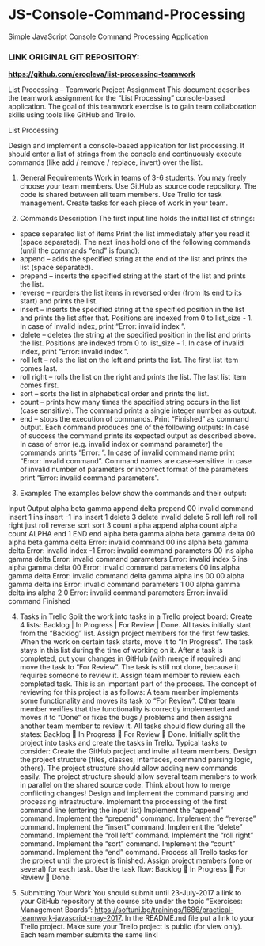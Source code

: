 # JS-Console-Command-Processing
Simple JavaScript Console Command Processing Application
</br><strong><h3>LINK ORIGINAL GIT REPOSITORY:</h3><a target="_blank" href="https://github.com/erogleva/list-processing-teamwork">https://github.com/erogleva/list-processing-teamwork</a></strong>

List Processing – Teamwork Project Assignment
This document describes the teamwork assignment for the “List Processing” console-based application. The goal of this teamwork exercise is to gain team collaboration skills using tools like GitHub and Trello.

List Processing

Design and implement a console-based application for list processing. It should enter a list of strings from the console and continuously execute commands (like add / remove / replace, invert) over the list.

1. General Requirements
Work in teams of 3-6 students. You may freely choose your team members.
Use GitHub as source code repository. The code is shared between all team members.
Use Trello for task management. Create tasks for each piece of work in your team.

2. Commands Description
The first input line holds the initial list of strings:
  - space separated list of items
Print the list immediately after you read it (space separated).
The next lines hold one of the following commands (until the commands “end” is found):
 - append <string> – adds the specified string at the end of the list and prints the list (space separated).
 - prepend <string> – inserts the specified string at the start of the list and prints the list.
 - reverse – reorders the list items in reversed order (from its end to its start) and prints the list.
 - insert <index> <string> – inserts the specified string at the specified position in the list and prints the list after that.
Positions are indexed from 0 to list_size - 1.
In case of invalid index, print “Error: invalid index <index>”.
 - delete <index> – deletes the string at the specified position in the list and prints the list.
Positions are indexed from 0 to list_size - 1.
In case of invalid index, print “Error: invalid index <index>”.
 - roll left – rolls the list on the left and prints the list. The first list item comes last.
 - roll right – rolls the list on the right and prints the list. The last list item comes first.
 - sort – sorts the list in alphabetical order and prints the list.
 - count <string> – prints how many times the specified string occurs in the list (case sensitive). The command prints a single integer number as output.
 - end – stops the execution of commands. Print “Finished” as command output.
Each command produces one of the following outputs:
In case of success the command prints its expected output as described above.
In case of error (e.g. invalid index or command parameter) the commands prints “Error: <error message>”.
In case of invalid command name print “Error: invalid command”. Command names are case-sensitive.
In case of invalid number of parameters or incorrect format of the parameters print “Error: invalid command parameters”.

3. Examples
The examples below show the commands and their output:

Input
Output
alpha beta gamma
append delta
prepend 00
invalid command
insert 1 ins
insert -1 ins
insert 1
delete 3
delete invalid
delete 5
roll left
roll
roll right
just roll
reverse
sort
sort 3
count alpha
append alpha
count alpha
count ALPHA
end 1
END
end
alpha beta gamma
alpha beta gamma delta
00 alpha beta gamma delta
Error: invalid command
00 ins alpha beta gamma delta
Error: invalid index -1
Error: invalid command parameters
00 ins alpha gamma delta
Error: invalid command parameters
Error: invalid index 5
ins alpha gamma delta 00
Error: invalid command parameters
00 ins alpha gamma delta
Error: invalid command
delta gamma alpha ins 00
00 alpha gamma delta ins
Error: invalid command parameters
1
00 alpha gamma delta ins alpha
2
0
Error: invalid command parameters
Error: invalid command
Finished

4. Tasks in Trello
Split the work into tasks in a Trello project board:
Create 4 lists: Backlog | In Progress | For Review | Done.
All tasks initially start from the “Backlog” list. Assign project members for the first few tasks.
When the work on certain task starts, move it to “In Progress”. The task stays in this list during the time of working on it.
After a task is completed, put your changes in GitHub (with merge if required) and move the task to “For Review”. The task is still not done, because it requires someone to review it.
Assign team member to review each completed task. This is an important part of the process. The concept of reviewing for this project is as follows:
A team member implements some functionality and moves its task to “For Review”.
Other team member verifies that the functionality is correctly implemented and moves it to “Done” or fixes the bugs / problems and then assigns another team member to review it.
All tasks should flow during all the states: Backlog  In Progress  For Review  Done.
Initially split the project into tasks and create the tasks in Trello. Typical tasks to consider:
Create the GitHub project and invite all team members.
Design the project structure (files, classes, interfaces, command parsing logic, others).
The project structure should allow adding new commands easily.
The project structure should allow several team members to work in parallel on the shared source code. Think about how to merge conflicting changes!
Design and implement the command parsing and processing infrastructure.
Implement the processing of the first command line (entering the input list)
Implement the “append” command.
Implement the “prepend” command.
Implement the “reverse” command.
Implement the “insert” command.
Implement the “delete” command.
Implement the “roll left” command.
Implement the “roll right” command.
Implement the “sort” command.
Implement the “count” command.
Implement the “end” command.
Process all Trello tasks for the project until the project is finished.
Assign project members (one or several) for each task.
Use the task flow: Backlog  In Progress  For Review  Done.

5. Submitting Your Work
You should submit until 23-July-2017 a link to your GitHub repository at the course site under the topic “Exercises: Management Boards”: https://softuni.bg/trainings/1686/practical-teamwork-javascript-may-2017.
In the README.md file put a link to your Trello project.
Make sure your Trello project is public (for view only).
Each team member submits the same link!
